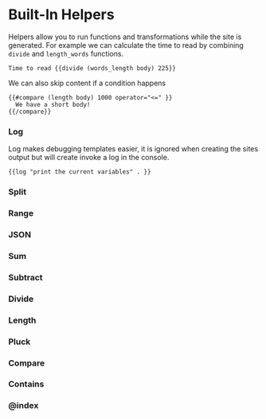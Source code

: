 # Built-In Helpers

Helpers allow you to run functions and transformations while the site is generated. For example we can calculate the time to read by combining `divide` and `length_words` functions.&#x20;

```
Time to read {{divide (words_length body) 225}}
```

We can also skip content if a condition happens

```
{{#compare (length body) 1000 operator="<=" }}
  We have a short body!
{{/compare}}
```

### Log

Log makes debugging templates easier, it is ignored when creating the sites output but will create invoke a log in the console.&#x20;

```
{{log "print the current variables" . }}
```

### Split

### Range

### JSON

### Sum

### Subtract

### Divide

### Length

### Pluck

### Compare

### Contains

### @index

